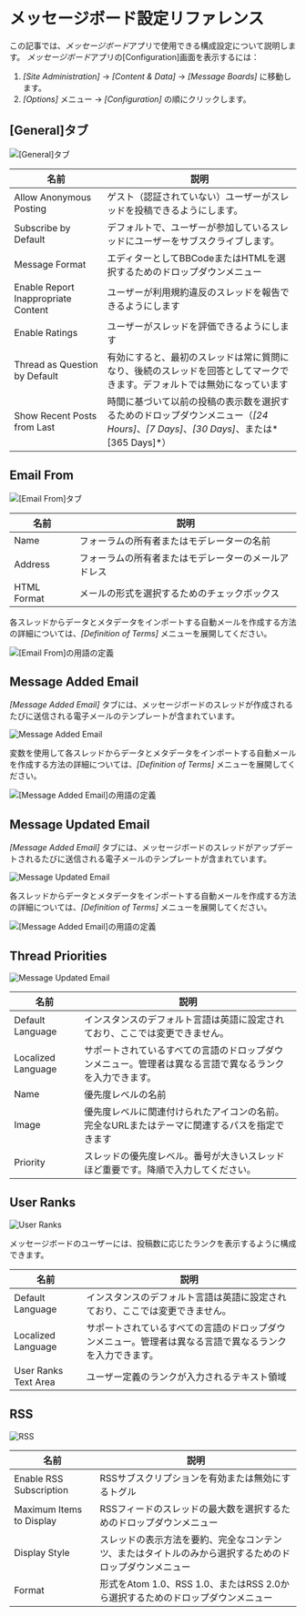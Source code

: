 # メッセージボード設定リファレンス

この記事では、*メッセージボード*アプリで使用できる構成設定について説明します。 *メッセージボード*アプリの[Configuration]画面を表示するには：

1.  *[Site Administration]* → *[Content & Data]* → *[Message Boards]* に移動します。
2.  *[Options]* メニュー → *[Configuration]* の順にクリックします。

## [General]タブ

![[General]タブ](./message-boards-configuration-reference/images/01.png)



| 名前                                  | 説明                                                                                       |
| ----------------------------------- | ---------------------------------------------------------------------------------------- |
| Allow Anonymous Posting             | ゲスト（認証されていない）ユーザーがスレッドを投稿できるようにします。                                                      |
| Subscribe by Default                | デフォルトで、ユーザーが参加しているスレッドにユーザーをサブスクライブします。                                                  |
| Message Format                      | エディターとしてBBCodeまたはHTMLを選択するためのドロップダウンメニュー                                                 |
| Enable Report Inappropriate Content | ユーザーが利用規約違反のスレッドを報告できるようにします <!-- ここにサイトのToSを定義する方法についての記事へのリンクを作成すると便利です--> |
| Enable Ratings                      | ユーザーがスレッドを評価できるようにします                                                                    |
| Thread as Question by Default       | 有効にすると、最初のスレッドは常に質問になり、後続のスレッドを回答としてマークできます。デフォルトでは無効になっています                             |
| Show Recent Posts from Last         | 時間に基づいて以前の投稿の表示数を選択するためのドロップダウンメニュー（*[24 Hours]*、*[7 Days]*、*[30 Days]*、または*[365 Days]*） |

## Email From

![[Email From]タブ](./message-boards-configuration-reference/images/02.png)

| 名前          | 説明                         |
| ----------- | -------------------------- |
| Name        | フォーラムの所有者またはモデレーターの名前      |
| Address     | フォーラムの所有者またはモデレーターのメールアドレス |
| HTML Format | メールの形式を選択するためのチェックボックス     |

各スレッドからデータとメタデータをインポートする自動メールを作成する方法の詳細については、*[Definition of Terms]* メニューを展開してください。

![[Email From]の用語の定義](./message-boards-configuration-reference/images/08.png)

## Message Added Email

*[Message Added Email]* タブには、メッセージボードのスレッドが作成されるたびに送信される電子メールのテンプレートが含まれています。

![Message Added Email](./message-boards-configuration-reference/images/03.png)

変数を使用して各スレッドからデータとメタデータをインポートする自動メールを作成する方法の詳細については、*[Definition of Terms]* メニューを展開してください。

![[Message Added Email]の用語の定義](./message-boards-configuration-reference/images/09.png)

## Message Updated Email

*[Message Added Email]* タブには、メッセージボードのスレッドがアップデートされるたびに送信される電子メールのテンプレートが含まれています。

![Message Updated Email](./message-boards-configuration-reference/images/04.png)

各スレッドからデータとメタデータをインポートする自動メールを作成する方法の詳細については、*[Definition of Terms]* メニューを展開してください。

![[Message Added Email]の用語の定義](./message-boards-configuration-reference/images/09.png)

## Thread Priorities

![Message Updated Email](./message-boards-configuration-reference/images/05.png)

| 名前                 | 説明                                                   |
| ------------------ | ---------------------------------------------------- |
| Default Language   | インスタンスのデフォルト言語は英語に設定されており、ここでは変更できません。               |
| Localized Language | サポートされているすべての言語のドロップダウンメニュー。管理者は異なる言語で異なるランクを入力できます。 |
| Name               | 優先度レベルの名前                                            |
| Image              | 優先度レベルに関連付けられたアイコンの名前。完全なURLまたはテーマに関連するパスを指定できます     |
| Priority           | スレッドの優先度レベル。番号が大きいスレッドほど重要です。降順で入力してください。            |

## User Ranks

![User Ranks](./message-boards-configuration-reference/images/06.png)

メッセージボードのユーザーには、投稿数に応じたランクを表示するように構成できます。

| 名前                   | 説明                                                   |
| -------------------- | ---------------------------------------------------- |
| Default Language     | インスタンスのデフォルト言語は英語に設定されており、ここでは変更できません。               |
| Localized Language   | サポートされているすべての言語のドロップダウンメニュー。管理者は異なる言語で異なるランクを入力できます。 |
| User Ranks Text Area | ユーザー定義のランクが入力されるテキスト領域                               |

## RSS

![RSS](./message-boards-configuration-reference/images/07.png)

| 名前                       | 説明                                                  |
| ------------------------ | --------------------------------------------------- |
| Enable RSS Subscription  | RSSサブスクリプションを有効または無効にするトグル                          |
| Maximum Items to Display | RSSフィードのスレッドの最大数を選択するためのドロップダウンメニュー                 |
| Display Style            | スレッドの表示方法を要約、完全なコンテンツ、またはタイトルのみから選択するためのドロップダウンメニュー |
| Format                   | 形式をAtom 1.0、RSS 1.0、またはRSS 2.0から選択するためのドロップダウンメニュー  |
